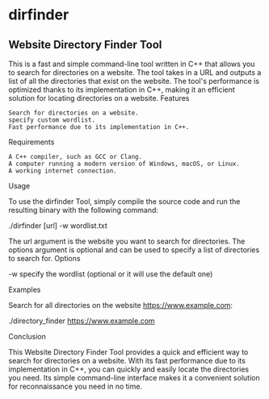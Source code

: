 # dirfinder
## Website Directory Finder Tool

This is a fast and simple command-line tool written in C++ that allows you to search for directories on a website. The tool takes in a URL and outputs a list of all the directories that exist on the website. The tool's performance is optimized thanks to its implementation in C++, making it an efficient solution for locating directories on a website.
Features

    Search for directories on a website.
    specify custom wordlist.
    Fast performance due to its implementation in C++.

Requirements

    A C++ compiler, such as GCC or Clang.
    A computer running a modern version of Windows, macOS, or Linux.
    A working internet connection.

Usage

To use the dirfinder Tool, simply compile the source code and run the resulting binary with the following command:


./dirfinder [url] -w wordlist.txt

The url argument is the website you want to search for directories. The options argument is optional and can be used to specify a list of directories to search for.
Options


-w specify the wordlist (optional or it will use the default one)

Examples

Search for all directories on the website https://www.example.com:


./directory_finder https://www.example.com


Conclusion

This Website Directory Finder Tool provides a quick and efficient way to search for directories on a website. With its fast performance due to its implementation in C++, you can quickly and easily locate the directories you need. Its simple command-line interface makes it a convenient solution for reconnaissance you need in no time.
